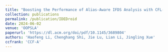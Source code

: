 ```yaml
---
title: "Boosting the Performance of Alias-Aware IFDS Analysis with CFL-based Environment Transformers"
collection: publications
permalink: /publication/IDEDroid
date: 2024-06-02
venue: 'OOPSLA'
paperurl: 'https://dl.acm.org/doi/pdf/10.1145/3689804'
authors: 'Haofeng Li, Chenghang Shi, Jie Lu, Lian Li, Jingling Xue'
ccfrank: 'CCF-A'
---
```

